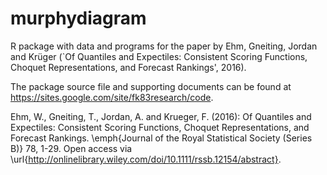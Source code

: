 # murphydiagram

R package with data and programs for the paper by Ehm, Gneiting, Jordan and Krüger (`Of Quantiles and Expectiles: Consistent Scoring Functions, Choquet Representations, and Forecast Rankings', 2016). 

The package source file and supporting documents can be found at <https://sites.google.com/site/fk83research/code>. 

Ehm, W., Gneiting, T., Jordan, A. and Krueger, F. (2016): Of Quantiles and Expectiles: Consistent Scoring Functions, Choquet Representations, and Forecast Rankings. \emph{Journal of the Royal Statistical Society (Series B)} 78, 1-29. Open access via \url{http://onlinelibrary.wiley.com/doi/10.1111/rssb.12154/abstract}.